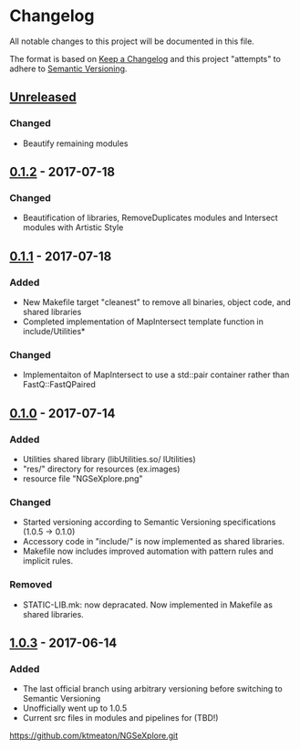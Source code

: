 # Changelog
All notable changes to this project will be documented in this file.

The format is based on [Keep a Changelog](http://keepachangelog.com/en/1.0.0/)
and this project "attempts" to adhere to [Semantic Versioning](http://semver.org/spec/v2.0.0.html).

## [Unreleased]
### Changed
- Beautify remaining modules

## [0.1.2] - 2017-07-18
### Changed
- Beautification of libraries, RemoveDuplicates modules and Intersect modules with Artistic Style

## [0.1.1] - 2017-07-18
### Added
- New Makefile target "cleanest" to remove all binaries, object code, and shared libraries
- Completed implementation of MapIntersect template function in include/Utilities*

### Changed
- Implementaiton of MapIntersect to use a std::pair container rather than FastQ::FastQPaired

## [0.1.0] - 2017-07-14
### Added
- Utilities shared library (libUtilities.so/ lUtilities)
- "res/" directory for resources (ex.images)
- resource file "NGSeXplore.png"

### Changed
- Started versioning according to Semantic Versioning specifications (1.0.5 -> 0.1.0)
- Accessory code in "include/" is now implemented as shared libraries.
- Makefile now includes improved automation with pattern rules and implicit rules.

### Removed
- STATIC-LIB.mk: now depracated. Now implemented in Makefile as shared libraries.

## [1.0.3] - 2017-06-14
### Added
- The last official branch using arbitrary versioning before switching to Semantic Versioning
- Unofficially went up to 1.0.5
- Current src files in modules and pipelines for (TBD!)


https://github.com/ktmeaton/NGSeXplore.git

[Unreleased]: https://github.com/ktmeaton/NGSeXplore/compare/v0.1.3...HEAD
[0.1.2]: https://github.com/ktmeaton/NGSeXplore/compare/v0.1.2...v0.1.1
[0.1.1]: https://github.com/ktmeaton/NGSeXplore/compare/v0.1.1...v0.1.0
[0.1.0]: https://github.com/ktmeaton/NGSeXplore/compare/v0.1.0...1.0.3

[1.0.3]: https://github.com/ktmeaton/NGSeXplore/compare/1.0.3...1.0.2
